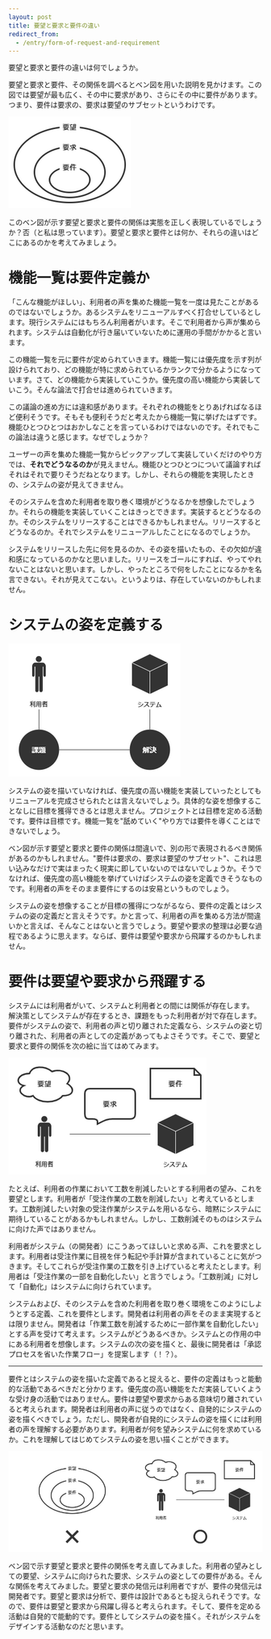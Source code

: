 ```yaml
---
layout: post
title: 要望と要求と要件の違い
redirect_from:
  - /entry/form-of-request-and-requirement
---
```


要望と要求と要件の違いは何でしょうか。

要望と要求と要件、その関係を調べるとベン図を用いた説明を見かけます。この図では要望が最も広く、その中に要求があり、さらにその中に要件があります。つまり、要件は要求の、要求は要望のサブセットというわけです。

![ベン図で表される関係](../images/form-of-request-and-requirement/figure-1.png)

このベン図が示す要望と要求と要件の関係は実態を正しく表現しているでしょうか？否（と私は思っています）。要望と要求と要件とは何か、それらの違いはどこにあるのかを考えてみましょう。

# 機能一覧は要件定義か

「こんな機能がほしい」、利用者の声を集めた機能一覧を一度は見たことがあるのではないでしょうか。あるシステムをリニューアルすべく打合せしているとします。現行システムにはもちろん利用者がいます。そこで利用者から声が集められます。システムは自動化が行き届いていないために運用の手間がかかると言います。

この機能一覧を元に要件が定められていきます。機能一覧には優先度を示す列が設けられており、どの機能が特に求められているかランクで分かるようになっています。さて、どの機能から実装していこうか。優先度の高い機能から実装していこう。そんな論法で打合せは進められていきます。

この議論の進め方には違和感があります。それぞれの機能をとりあげればなるほど便利そうです。そもそも便利そうだと考えたから機能一覧に挙げたはずです。機能ひとつひとつはおかしなことを言っているわけではないのです。それでもこの論法は違うと感じます。なぜでしょうか？

ユーザーの声を集めた機能一覧からピックアップして実装していくだけのやり方では、**それでどうなるのか**が見えません。機能ひとつひとつについて議論すればそれはそれで要りそうだねとなります。しかし、それらの機能を実現したときの、システムの姿が見えてきません。

そのシステムを含めた利用者を取り巻く環境がどうなるかを想像したでしょうか。それらの機能を実装していくことはきっとできます。実装するとどうなるのか。そのシステムをリリースすることはできるかもしれません。リリースするとどうなるのか。それでシステムをリニューアルしたことになるのでしょうか。

システムをリリースした先に何を見るのか、その姿を描いたもの、その欠如が違和感になっているのかなと思いました。リリースをゴールにすれば、やってやれないことはないと思います。しかし、やったところで何をしたことになるかを名言できない。それが見えてこない。というよりは、存在していないのかもしれません。

# システムの姿を定義する

![課題と解決](../images/form-of-request-and-requirement/figure-2.png)

システムの姿を描いていなければ、優先度の高い機能を実装していったとしてもリニューアルを完成させられたとは言えないでしょう。具体的な姿を想像することなしに目標を獲得できるとは思えません。プロジェクトとは目標を定める活動です。要件は目標です。機能一覧を"舐めていく"やり方では要件を導くことはできないでしょう。

ベン図が示す要望と要求と要件の関係は間違いで、別の形で表現されるべき関係があるのかもしれません。"要件は要求の、要求は要望のサブセット"、これは思い込みなだけで実はまったく現実に即していないのではないでしょうか。そうでなければ、優先度の高い機能を挙げていけばシステムの姿を定義できそうなものです。利用者の声をそのまま要件にするのは安易というものでしょう。

システムの姿を想像することが目標の獲得につながるなら、要件の定義とはシステムの姿の定義だと言えそうです。かと言って、利用者の声を集める方法が間違いかと言えば、そんなことはないと言うでしょう。要望や要求の整理は必要な過程であるように思えます。ならば、要件は要望や要求から飛躍するのかもしれません。

# 要件は要望や要求から飛躍する

システムには利用者がいて、システムと利用者との間には関係が存在します。
解決策としてシステムが存在するとき、課題をもった利用者が対で存在します。要件がシステムの姿で、利用者の声と切り離された定義なら、システムの姿と切り離された、利用者の声としての定義があってもよさそうです。そこで、要望と要求と要件の関係を次の絵に当てはめてみます。

![利用者の声とシステムの姿](../images/form-of-request-and-requirement/figure-3.png)

たとえば、利用者の作業において工数を削減したいとする利用者の望み、これを要望とします。利用者が「受注作業の工数を削減したい」と考えているとします。工数削減したい対象の受注作業がシステムを用いるなら、暗黙にシステムに期待していることがあるかもしれません。しかし、工数削減そのものはシステムに向けた声ではありません。

利用者がシステム（の開発者）にこうあってほしいと求める声、これを要求とします。利用者は受注作業に目視を伴う転記や手計算が含まれていることに気がつきます。そしてこれらが受注作業の工数を引き上げていると考えたとします。利用者は「受注作業の一部を自動化したい」と言うでしょう。「工数削減」に対して「自動化」はシステムに向けられています。

システムおよび、そのシステムを含めた利用者を取り巻く環境をこのようにしようとする定義、これを要件とします。開発者は利用者の声をそのまま実現するとは限りません。開発者は「作業工数を削減するために一部作業を自動化したい」とする声を受けて考えます。システムがどうあるべきか。システムとの作用の中にある利用者を想像します。システムの次の姿を描くと、最後に開発者は「承認プロセスを省いた作業フロー」を提案します（！？）。

---

要件とはシステムの姿を描いた定義であると捉えると、要件の定義はもっと能動的な活動であるべきだと分かります。優先度の高い機能をただ実装していくような受け身の活動ではありません。要件は要望や要求からある意味切り離されていると考えられます。開発者は利用者の声に従うのではなく、自発的にシステムの姿を描くべきでしょう。ただし、開発者が自発的にシステムの姿を描くには利用者の声を理解する必要があります。利用者が何を望みシステムに何を求めているか。これを理解してはじめてシステムの姿を思い描くことができます。

![要望と要求と要件の新しいかたち](../images/form-of-request-and-requirement/figure-4.png)

ベン図で示す要望と要求と要件の関係を考え直してみました。利用者の望みとしての要望、システムに向けられた要求、システムの姿としての要件がある。そんな関係を考えてみました。要望と要求の発信元は利用者ですが、要件の発信元は開発者です。要望と要求は分析で、要件は設計であるとも捉えられそうです。なので、要件は要望と要求から飛躍し得ると考えられます。そして、要件を定める活動は自発的で能動的です。要件としてシステムの姿を描く。それがシステムをデザインする活動なのだと思います。
